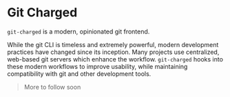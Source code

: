 # Git Charged

`git-charged` is a modern, opinionated git frontend.

While the git CLI is timeless and extremely powerful, modern development
practices have changed since its inception. Many projects use centralized,
web-based git servers which enhance the workflow. `git-charged` hooks into
these modern workflows to improve usability, while maintaining
compatibility with git and other development tools.

> More to follow soon
